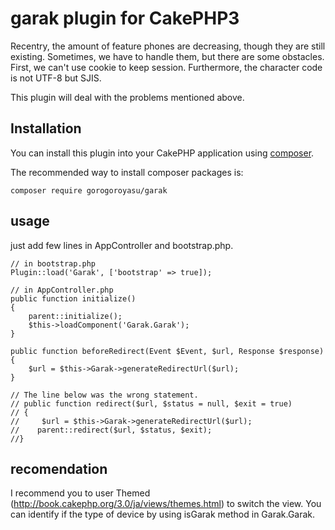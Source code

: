 # garak plugin for CakePHP3
Recentry, the amount of feature phones are decreasing, though they are still existing.
Sometimes, we have to handle them, but there are some obstacles.
First, we can't use cookie to keep session.
Furthermore, the character code is not UTF-8 but SJIS.

This plugin will deal with the problems mentioned above.

## Installation

You can install this plugin into your CakePHP application using [composer](http://getcomposer.org).

The recommended way to install composer packages is:

```
composer require gorogoroyasu/garak
```

## usage
just add few lines in AppController and bootstrap.php.
```
// in bootstrap.php
Plugin::load('Garak', ['bootstrap' => true]);

// in AppController.php
public function initialize()
{
    parent::initialize();
    $this->loadComponent('Garak.Garak');
}

public function beforeRedirect(Event $Event, $url, Response $response)
{
    $url = $this->Garak->generateRedirectUrl($url);
}

// The line below was the wrong statement. 
// public function redirect($url, $status = null, $exit = true)
// {
//     $url = $this->Garak->generateRedirectUrl($url);
//    parent::redirect($url, $status, $exit);
//}

```
## recomendation
I recommend you to user Themed (http://book.cakephp.org/3.0/ja/views/themes.html) to switch the view.
You can identify if the type of device by using isGarak method in Garak.Garak.
